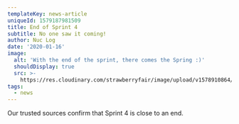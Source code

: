 ```yaml
---
templateKey: news-article
uniqueId: 1579187981509
title: End of Sprint 4
subtitle: No one saw it coming!
author: Nuc Log
date: '2020-01-16'
image:
  alt: 'With the end of the sprint, there comes the Spring :)'
  shouldDisplay: true
  src: >-
    https://res.cloudinary.com/strawberryfair/image/upload/v1578910864/sample.jpg
tags:
  - news
---
```

Our trusted sources confirm that Sprint 4 is close to an end.
